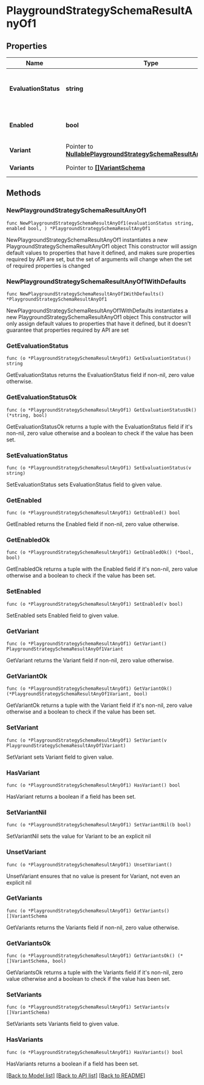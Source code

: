 # PlaygroundStrategySchemaResultAnyOf1

## Properties

Name | Type | Description | Notes
------------ | ------------- | ------------- | -------------
**EvaluationStatus** | **string** | Signals that this strategy was evaluated successfully. | 
**Enabled** | **bool** | Whether this strategy evaluates to true or not. | 
**Variant** | Pointer to [**NullablePlaygroundStrategySchemaResultAnyOf1Variant**](PlaygroundStrategySchemaResultAnyOf1Variant.md) |  | [optional] 
**Variants** | Pointer to [**[]VariantSchema**](VariantSchema.md) | The feature variants. | [optional] 

## Methods

### NewPlaygroundStrategySchemaResultAnyOf1

`func NewPlaygroundStrategySchemaResultAnyOf1(evaluationStatus string, enabled bool, ) *PlaygroundStrategySchemaResultAnyOf1`

NewPlaygroundStrategySchemaResultAnyOf1 instantiates a new PlaygroundStrategySchemaResultAnyOf1 object
This constructor will assign default values to properties that have it defined,
and makes sure properties required by API are set, but the set of arguments
will change when the set of required properties is changed

### NewPlaygroundStrategySchemaResultAnyOf1WithDefaults

`func NewPlaygroundStrategySchemaResultAnyOf1WithDefaults() *PlaygroundStrategySchemaResultAnyOf1`

NewPlaygroundStrategySchemaResultAnyOf1WithDefaults instantiates a new PlaygroundStrategySchemaResultAnyOf1 object
This constructor will only assign default values to properties that have it defined,
but it doesn't guarantee that properties required by API are set

### GetEvaluationStatus

`func (o *PlaygroundStrategySchemaResultAnyOf1) GetEvaluationStatus() string`

GetEvaluationStatus returns the EvaluationStatus field if non-nil, zero value otherwise.

### GetEvaluationStatusOk

`func (o *PlaygroundStrategySchemaResultAnyOf1) GetEvaluationStatusOk() (*string, bool)`

GetEvaluationStatusOk returns a tuple with the EvaluationStatus field if it's non-nil, zero value otherwise
and a boolean to check if the value has been set.

### SetEvaluationStatus

`func (o *PlaygroundStrategySchemaResultAnyOf1) SetEvaluationStatus(v string)`

SetEvaluationStatus sets EvaluationStatus field to given value.


### GetEnabled

`func (o *PlaygroundStrategySchemaResultAnyOf1) GetEnabled() bool`

GetEnabled returns the Enabled field if non-nil, zero value otherwise.

### GetEnabledOk

`func (o *PlaygroundStrategySchemaResultAnyOf1) GetEnabledOk() (*bool, bool)`

GetEnabledOk returns a tuple with the Enabled field if it's non-nil, zero value otherwise
and a boolean to check if the value has been set.

### SetEnabled

`func (o *PlaygroundStrategySchemaResultAnyOf1) SetEnabled(v bool)`

SetEnabled sets Enabled field to given value.


### GetVariant

`func (o *PlaygroundStrategySchemaResultAnyOf1) GetVariant() PlaygroundStrategySchemaResultAnyOf1Variant`

GetVariant returns the Variant field if non-nil, zero value otherwise.

### GetVariantOk

`func (o *PlaygroundStrategySchemaResultAnyOf1) GetVariantOk() (*PlaygroundStrategySchemaResultAnyOf1Variant, bool)`

GetVariantOk returns a tuple with the Variant field if it's non-nil, zero value otherwise
and a boolean to check if the value has been set.

### SetVariant

`func (o *PlaygroundStrategySchemaResultAnyOf1) SetVariant(v PlaygroundStrategySchemaResultAnyOf1Variant)`

SetVariant sets Variant field to given value.

### HasVariant

`func (o *PlaygroundStrategySchemaResultAnyOf1) HasVariant() bool`

HasVariant returns a boolean if a field has been set.

### SetVariantNil

`func (o *PlaygroundStrategySchemaResultAnyOf1) SetVariantNil(b bool)`

 SetVariantNil sets the value for Variant to be an explicit nil

### UnsetVariant
`func (o *PlaygroundStrategySchemaResultAnyOf1) UnsetVariant()`

UnsetVariant ensures that no value is present for Variant, not even an explicit nil
### GetVariants

`func (o *PlaygroundStrategySchemaResultAnyOf1) GetVariants() []VariantSchema`

GetVariants returns the Variants field if non-nil, zero value otherwise.

### GetVariantsOk

`func (o *PlaygroundStrategySchemaResultAnyOf1) GetVariantsOk() (*[]VariantSchema, bool)`

GetVariantsOk returns a tuple with the Variants field if it's non-nil, zero value otherwise
and a boolean to check if the value has been set.

### SetVariants

`func (o *PlaygroundStrategySchemaResultAnyOf1) SetVariants(v []VariantSchema)`

SetVariants sets Variants field to given value.

### HasVariants

`func (o *PlaygroundStrategySchemaResultAnyOf1) HasVariants() bool`

HasVariants returns a boolean if a field has been set.


[[Back to Model list]](../README.md#documentation-for-models) [[Back to API list]](../README.md#documentation-for-api-endpoints) [[Back to README]](../README.md)


